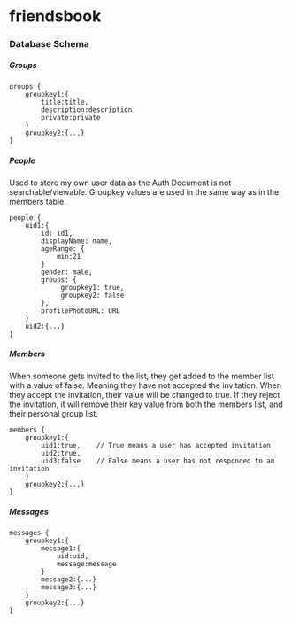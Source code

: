 # friendsbook

### Database Schema

##### Groups
    groups {
    	groupkey1:{
            title:title,
            description:description,
            private:private
    	}
    	groupkey2:{...}
    }

##### People
Used to store my own user data as the Auth Document is not searchable/viewable. Groupkey values are used in the same way as in the members table.

    people {
    	uid1:{
    	    id: id1,
            displayName: name,
            ageRange: {
                min:21
            }
            gender: male,
            groups: {
                 groupkey1: true,
                 groupkey2: false
            },
            profilePhotoURL: URL
    	}
    	uid2:{...}
    }

##### Members
When someone gets invited to the list, they get added to the member list with a value of false. Meaning they have not accepted the invitation. When they accept the invitation, their value will be changed to true. If they reject the invitation, it will remove their key value from both the members list, and their personal group list.

    members {
    	groupkey1:{
            uid1:true,    // True means a user has accepted invitation
            uid2:true,
            uid3:false    // False means a user has not responded to an invitation
    	}
    	groupkey2:{...}
    }

##### Messages
    messages {
    	groupkey1:{
    		message1:{
    			uid:uid,
    			message:message
    		}
    		message2:{...}
    		message3:{...}
    	}
    	groupkey2:{...}
    }
